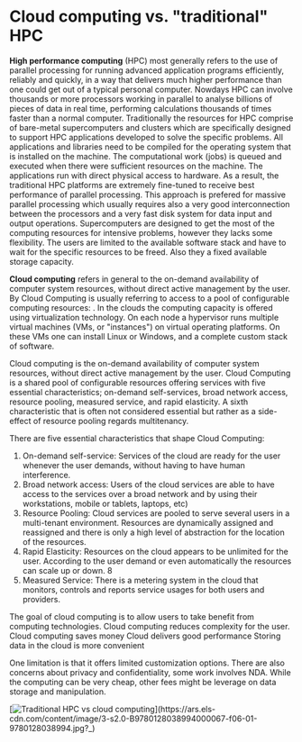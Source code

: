 # Cloud computing vs. "traditional" HPC


**High performance computing** (HPC)  most generally refers to the use of parallel processing for running advanced application programs efficiently, reliably and quickly, in a way that delivers much higher performance than one could get out of a typical personal computer. Nowdays HPC  can involve thousands or more processors working in parallel to analyse billions of pieces of data in real time, performing calculations thousands of times faster than a normal computer. Traditionally the resources for HPC comprise of bare-metal supercomputers and clusters which  are specifically designed to support HPC applications developed to solve the specific problems. All applications and libraries need to be compiled for the operating system that is installed on the machine.  The computational work (jobs) is  queued and executed when there were sufficient resources on the machine.  The applications run with direct physical access to hardware. As a result, the traditional HPC platforms are extremely fine-tuned to receive best performance of parallel processing. This approach is prefered for massive parallel processing which usually requires also a very good interconnection between the processors and a very fast disk system for data input and output operations. Supercomputers are designed to get the most of the computing resources for intensive problems, however they lacks some flexibility. The users are limited to the available software stack and have to wait for the specific resources to be freed. Also they a fixed available storage capacity. 


**Cloud computing** refers in general to the on-demand availability of computer system resources, without direct active management by the user. By Cloud Computing is usually referring to access to a pool of configurable computing resources: .  In the clouds the computing capacity  is offered using virtualization technology. On each node a hypervisor runs multiple virtual machines (VMs, or "instances") on virtual operating platforms. On these VMs one
can install Linux or Windows, and a complete custom stack of software.

Cloud computing is the on-demand availability of computer system resources, without direct active management by the user. Cloud Computing is a shared pool of configurable resources offering services with five essential characteristics; on-demand self-services, broad network
access, resource pooling, measured service, and rapid elasticity. A sixth characteristic that is
often not considered essential but rather as a side-effect of resource pooling regards multitenancy. 

There are five essential characteristics that shape Cloud Computing:
1. On-demand self-service: Services of the cloud are ready for the user whenever the user
demands, without having to have human interference.
2. Broad network access: Users of the cloud services are able to have access to the
services over a broad network and by using their workstations, mobile or tablets, laptops, etc)
3. Resource Pooling: Cloud services are pooled to serve several users in a multi-tenant
environment. Resources are dynamically assigned and reassigned and there is only a high level
of abstraction for the location of the resources.
4. Rapid Elasticity: Resources on the cloud appears to be unlimited for the user.
According to the user demand or even automatically the resources can scale up or down. 
8
5. Measured Service: There is a metering system in the cloud that monitors, controls and
reports service usages for both users and providers. 

The goal of cloud computing is to allow users to take benefit from computing technologies. 
Cloud computing reduces complexity for the user.
Cloud computing saves money
Cloud delivers good performance
Storing data in the cloud is more convenient


 One limitation is that it offers  limited customization options. There are also concerns about privacy and confidentiality, some work involves NDA. While the computing can be very cheap, other fees might be leverage on data storage and manipulation.


[![Traditional HPC vs cloud computing](https://ars.els-cdn.com/content/image/3-s2.0-B9780128038994000067-f06-01-9780128038994.jpg?_)](https://ars.els-cdn.com/content/image/3-s2.0-B9780128038994000067-f06-01-9780128038994.jpg?_)
